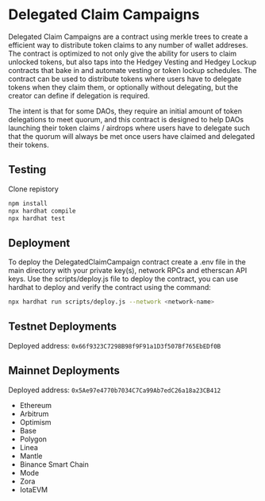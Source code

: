 # Delegated Claim Campaigns

Delegated Claim Campaigns are a contract using merkle trees to create a efficient way to distribute token claims to any number of wallet addreses. The contract is optimized to not only give the ability for users to claim unlocked tokens, but also taps into the Hedgey Vesting and Hedgey Lockup contracts that bake in and automate vesting or token lockup schedules. The contract can be used to distribute tokens where users have to delegate tokens when they claim them, or optionally without delegating, but the creator can define if delegation is required. 

The intent is that for some DAOs, they require an initial amount of token delegations to meet quorum, and this contract is designed to help DAOs launching their token claims / airdrops where users have to delegate such that the quorum will always be met once users have claimed and delegated their tokens. 

## Testing

Clone repistory

``` bash
npm install
npx hardhat compile
npx hardhat test
```

## Deployment
To deploy the DelegatedClaimCampaign contract create a .env file in the main directory with your private key(s), network RPCs and etherscan API keys. Use the scripts/deploy.js file to deploy the contract, you can use hardhat to deploy and verify the contract using the command: 

``` bash
npx hardhat run scripts/deploy.js --network <network-name>
```

## Testnet Deployments
  
Deployed address: `0x66f9323C7298B98f9F91a1D3f507Bf765EbEDf0B`

## Mainnet Deployments

Deployed address: `0x5Ae97e4770b7034C7Ca99Ab7edC26a18a23CB412`   
- Ethereum
- Arbitrum
- Optimism
- Base
- Polygon
- Linea
- Mantle
- Binance Smart Chain
- Mode
- Zora
- IotaEVM